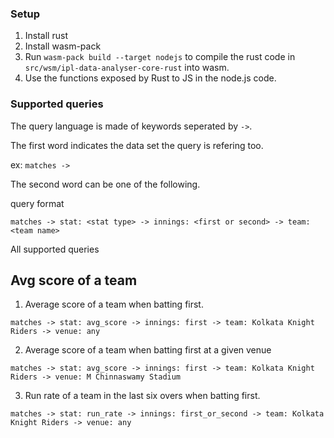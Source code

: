 ### Setup

1. Install rust
2. Install wasm-pack
3. Run `wasm-pack build --target nodejs` to compile the rust code in `src/wsm/ipl-data-analyser-core-rust` into wasm.
4. Use the functions exposed by Rust to JS in the node.js code.

### Supported queries

The query language is made of keywords seperated by `->`.

The first word indicates the data set the query is refering too.

ex: `matches ->`

The second word can be one of the following.

query format

`matches -> stat: <stat type> -> innings: <first or second> -> team: <team name>`


All supported queries

## Avg score of a team

1. Average score of a team when batting first.

`matches -> stat: avg_score -> innings: first -> team: Kolkata Knight Riders -> venue: any`

2. Average score of a team when batting first at a given venue

`matches -> stat: avg_score -> innings: first -> team: Kolkata Knight Riders -> venue: M Chinnaswamy Stadium`

3. Run rate of a team in the last six overs when batting first.

`matches -> stat: run_rate -> innings: first_or_second -> team: Kolkata Knight Riders -> venue: any`


